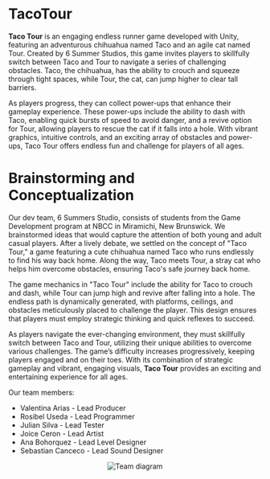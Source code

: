 # TacoTour

**Taco Tour** is an engaging endless runner game developed with Unity, featuring an adventurous chihuahua named Taco and an agile cat named Tour. Created by 6 Summer Studios, this game invites players to skillfully switch between Taco and Tour to navigate a series of challenging obstacles. Taco, the chihuahua, has the ability to crouch and squeeze through tight spaces, while Tour, the cat, can jump higher to clear tall barriers.

As players progress, they can collect power-ups that enhance their gameplay experience. These power-ups include the ability to dash with Taco, enabling quick bursts of speed to avoid danger, and a revive option for Tour, allowing players to rescue the cat if it falls into a hole. With vibrant graphics, intuitive controls, and an exciting array of obstacles and power-ups, Taco Tour offers endless fun and challenge for players of all ages.

# Brainstorming and Conceptualization
Our dev team, 6 Summers Studio, consists of students from the Game Development program at NBCC in Miramichi, New Brunswick. We brainstormed ideas that would capture the attention of both young and adult casual players. After a lively debate, we settled on the concept of "Taco Tour," a game featuring a cute chihuahua named Taco who runs endlessly to find his way back home. Along the way, Taco meets Tour, a stray cat who helps him overcome obstacles, ensuring Taco's safe journey back home.

The game mechanics in "Taco Tour" include the ability for Taco to crouch and dash, while Tour can jump high and revive after falling into a hole. The endless path is dynamically generated, with platforms, ceilings, and obstacles meticulously placed to challenge the player. This design ensures that players must employ strategic thinking and quick reflexes to succeed.

As players navigate the ever-changing environment, they must skillfully switch between Taco and Tour, utilizing their unique abilities to overcome various challenges. The game’s difficulty increases progressively, keeping players engaged and on their toes. With its combination of strategic gameplay and vibrant, engaging visuals, **Taco Tour** provides an exciting and entertaining experience for all ages.

Our team members:
- Valentina Arias - Lead Producer
- Rosibel Useda - Lead Programmer
- Julian Silva - Lead Tester
- Joice Ceron - Lead Artist
- Ana Bohorquez - Lead Level Designer
- Sebastian Canceco - Lead Sound Designer

<p align="center">
     <img src="https://github.com/rosibeluseda/TacoTour/assets/145386489/08f9cabf-ab86-4ea4-b28c-ac691b26a16f" alt="Team diagram">
</p>

